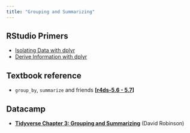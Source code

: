 ```yaml
---
title: "Grouping and Summarizing"
---
```


## RStudio Primers

- [Isolating Data with dplyr](https://rstudio.cloud/learn/primers/2.2)
- [Derive Information with dplyr](https://rstudio.cloud/learn/primers/2.3)

## Textbook reference

- `group_by`, `summarize` and friends **[[r4ds-5.6 - 5.7](http://r4ds.had.co.nz/transform.html)]**


## Datacamp

- **[Tidyverse Chapter 3: Grouping and Summarizing](https://www.datacamp.com/courses/introduction-to-the-tidyverse)** (David Robinson)

